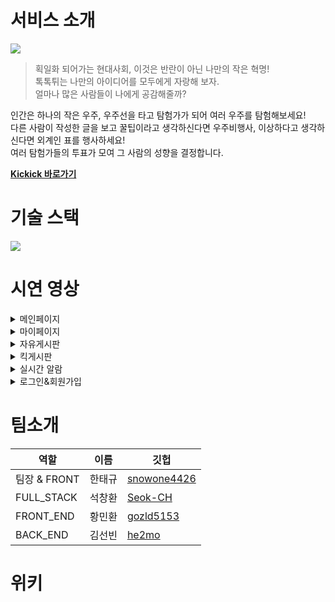 # 서비스 소개 

<img src="https://cdn.discordapp.com/attachments/911193271609491487/921280363886686210/kickick-001.jpg" /> 

> 획일화 되어가는 현대사회, 이것은 반란이 아닌 나만의 작은 혁명!    
> 톡톡튀는 나만의 아이디어를 모두에게 자랑해 보자.    
> 얼마나 많은 사람들이 나에게 공감해줄까?

인간은 하나의 작은 우주, 우주선을 타고 탐험가가 되어 여러 우주를 탐험해보세요!    
다른 사람이 작성한 글을 보고 꿀팁이라고 생각하신다면 우주비행사, 이상하다고 생각하신다면 외계인 표를 행사하세요!     
여러 탐험가들의 투표가 모여 그 사람의 성향을 결정합니다.

[**Kickick 바로가기**](https://kickick.net/)

# 기술 스택      
<img src="https://user-images.githubusercontent.com/81503846/146720721-977b90b3-979a-469a-a82b-c214127f7717.png" />     

# 시연 영상
<details>
     <summary>메인페이지</summary>
     <div markdown="1"></div>
</details>  
<details>
     <summary>마이페이지</summary>
     <div markdown="1"></div>
</details> 
<details>
     <summary>자유게시판</summary>
     <div markdown="1"></div>
</details> 
<details>
     <summary>킥게시판</summary>
     <div markdown="1"></div>
</details> 
<details>
     <summary>실시간 알람</summary>
     <div markdown="1"></div>
</details>
<details>
     <summary>로그인&회원가입</summary>
     <div markdown="1"></div>
</details>


# 팀소개
|역할|이름|깃헙|
|--|--|-|
|팀장 & FRONT|한태규|[snowone4426](https://github.com/snowone4426)|
|FULL_STACK|석창환|[Seok-CH](https://github.com/Seok-CH)|
|FRONT_END|황민환|[gozld5153](https://github.com/gozld5153)|
|BACK_END|김선빈|[he2mo](https://github.com/he2mo)|

# 위키
